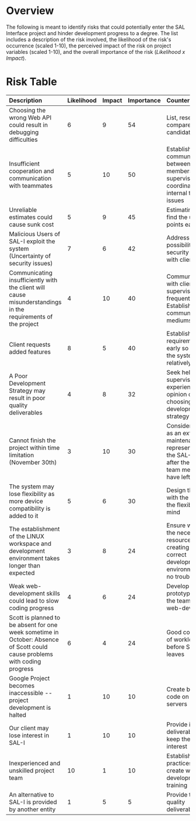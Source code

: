 # Overview #

The following is meant to identify risks that could potentially enter the SAL Interface project and hinder development progress to a degree.  The list includes a description of the risk involved, the likelihood of the risk's occurrence (scaled 1-10), the perceived impact of the risk on project variables (scaled 1-10), and the overall importance of the risk (_Likelihood x Impact_).


# Risk Table #

| **Description** | **Likelihood** | **Impact** | **Importance** | **Countermeasures** |
|:----------------|:---------------|:-----------|:---------------|:--------------------|
| Choosing the wrong Web API could result in debugging difficulties | 6 | 9 | 54 | List, research, and compare candidate APIs |
| Insufficient cooperation and communication with teammates | 5 | 10 | 50 | Establish good communication between project members; Use supervisor as to coordinate internal team issues |
| Unreliable estimates could cause sunk cost | 5 | 9 | 45 | Estimating and find the unreliable points earlier |
| Malicious Users of SAL-I exploit the system (Uncertainty of security issues) | 7 | 6 | 42 | Address the possibility of security issues with client |
| Communicating insufficiently with the client will cause misunderstandings in the requirements of the project | 4 | 10 | 40 | Communicating with client and supervisor frequently -- Establish effective communication mediums |
| Client requests added features | 8 | 5 | 40 | Establish base requirements early so adding to the system is relatively easy |
| A Poor Development Strategy may result in poor quality deliverables | 4 | 8 | 32 | Seek help from supervisor for an experienced opinion on choosing the right development strategy |
| Cannot finish the project within time limitation (November 30th) | 3 | 10 | 30 | Consider using Xu as an extended maintenance representative of the SAL-I project after the other team members have left |
| The system may lose flexibility as more device compatibility is added to it | 5 | 6 | 30 | Design the code with the support the flexibility in mind |
| The establishment of the LINUX workspace and development environment takes longer than expected | 3 | 8 | 24 | Ensure we have the necessary resources for creating the correct development environment with no troubles |
| Weak web-development skills could lead to slow coding progress | 4 | 6 | 24 | Develop prototypes to get the team used to web-development |
| Scott is planned to be absent for one week sometime in October: Absence of Scott could cause problems with coding progress | 6 | 4 | 24 | Good coordination of workloads before Scott leaves |
| Google Project becomes inaccessible -- project development is halted | 1 | 10 | 10 | Create backups of code on JCU servers |
| Our client may lose interest in SAL-I | 1 | 10 | 10 | Provide impactive deliverables to keep the client's interest |
| Inexperienced and unskilled project team | 10 | 1 | 10 | Establish coding practices and create web-development training |
| An alternative to SAL-I is provided by another entity | 1 | 5 | 5 | Provide timely quality deliverables |